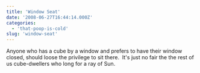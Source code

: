 ```yaml
---
title: 'Window Seat'
date: '2008-06-27T16:44:14.000Z'
categories:
  - 'that-poop-is-cold'
slug: 'window-seat'
---
```


Anyone who has a cube by a window and prefers to have their window closed, should loose the privilege to sit there.  It's just no fair the the rest of us cube-dwellers who long for a ray of Sun.
